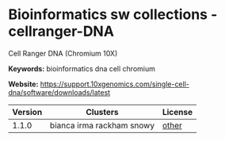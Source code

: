 # Bioinformatics sw collections - cellranger-DNA

Cell Ranger DNA (Chromium 10X)

**Keywords:** bioinformatics dna cell chromium

**Website:** <https://support.10xgenomics.com/single-cell-dna/software/downloads/latest>

| Version | Clusters | License |
| ------- | -------- | ------- |
| 1.1.0 | bianca irma rackham snowy | [other](https://support.10xgenomics.com/docs/license) |
